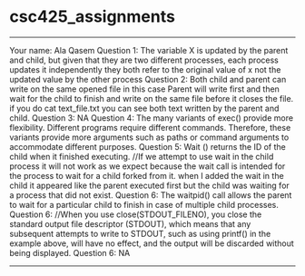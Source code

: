 # csc425_assignments
*********************************************

Your name: Ala Qasem
Question 1: The variable X is updated by the parent and child, but given that they are two different processes, each process updates it independently they both refer to the original value of x not the updated value by the other process
Question 2: Both child and parent can write on the same opened file in this case  Parent will write first and then wait for the child to finish and write on the same file before it closes the file. if you do cat text_file.txt you can see both text written by the parent and child.
Question 3: NA
Question 4: The many variants of exec() provide more flexibility. Different programs require different commands. Therefore, these variants provide more arguments such as paths or command arguments to accommodate different purposes.
Question 5: Wait () returns the ID of the child when it finished executing. //If we attempt to use wait in the child process it will not work as we expect because the wait call is intended for the process to wait for a child forked from it. when I added the wait in the child it appeared like the parent executed first but the child was waiting for a process that did not exist.
Question 6: The waitpid() call allows the parent to wait for a particular child to finish in case of multiple child processes.
Question 6: //When you use close(STDOUT_FILENO), you close the standard output file descriptor (STDOUT), which means that any subsequent attempts to write to STDOUT, such as using printf() in the example above, will have no effect, and the output will be discarded without being displayed.
Question 6: NA

*********************************************
